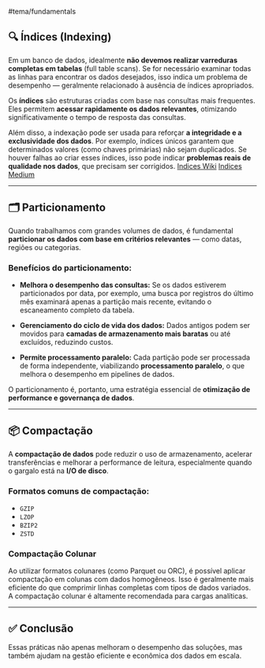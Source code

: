#tema/fundamentals  

## 🔍 Índices (Indexing)

Em um banco de dados, idealmente **não devemos realizar varreduras completas em tabelas** (full table scans). Se for necessário examinar todas as linhas para encontrar os dados desejados, isso indica um problema de desempenho — geralmente relacionado à ausência de índices apropriados.

Os **índices** são estruturas criadas com base nas consultas mais frequentes. Eles permitem **acessar rapidamente os dados relevantes**, otimizando significativamente o tempo de resposta das consultas.

Além disso, a indexação pode ser usada para reforçar **a integridade e a exclusividade dos dados**. Por exemplo, índices únicos garantem que determinados valores (como chaves primárias) não sejam duplicados. Se houver falhas ao criar esses índices, isso pode indicar **problemas reais de qualidade nos dados**, que precisam ser corrigidos.
[Indices Wiki](https://pt.wikipedia.org/wiki/%C3%8Dndice_(estruturas_de_dados))
[Indices Medium](https://medium.com/big-data-blog/otimizando-consultas-com-%C3%ADndices-em-bases-de-dados-7ff0f231689d)

---

## 🗂️ Particionamento

Quando trabalhamos com grandes volumes de dados, é fundamental **particionar os dados com base em critérios relevantes** — como datas, regiões ou categorias.

### Benefícios do particionamento:

- **Melhora o desempenho das consultas:** Se os dados estiverem particionados por data, por exemplo, uma busca por registros do último mês examinará apenas a partição mais recente, evitando o escaneamento completo da tabela.
  
- **Gerenciamento do ciclo de vida dos dados:** Dados antigos podem ser movidos para **camadas de armazenamento mais baratas** ou até excluídos, reduzindo custos.

- **Permite processamento paralelo:** Cada partição pode ser processada de forma independente, viabilizando **processamento paralelo**, o que melhora o desempenho em pipelines de dados.

O particionamento é, portanto, uma estratégia essencial de **otimização de performance e governança de dados**.

---

## 📦 Compactação

A **compactação de dados** pode reduzir o uso de armazenamento, acelerar transferências e melhorar a performance de leitura, especialmente quando o gargalo está na **I/O de disco**.

### Formatos comuns de compactação:
- `GZIP`
- `LZOP`
- `BZIP2`
- `ZSTD`

### Compactação Colunar

Ao utilizar formatos colunares (como Parquet ou ORC), é possível aplicar compactação em colunas com dados homogêneos. Isso é geralmente mais eficiente do que comprimir linhas completas com tipos de dados variados. A compactação colunar é altamente recomendada para cargas analíticas.

---

## ✅ Conclusão

Essas práticas não apenas melhoram o desempenho das soluções, mas também ajudam na gestão eficiente e econômica dos dados em escala.

